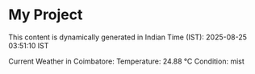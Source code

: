 # My Project

This content is dynamically generated in Indian Time (IST): 2025-08-25 03:51:10 IST


Current Weather in Coimbatore:
Temperature: 24.88 °C
Condition: mist
